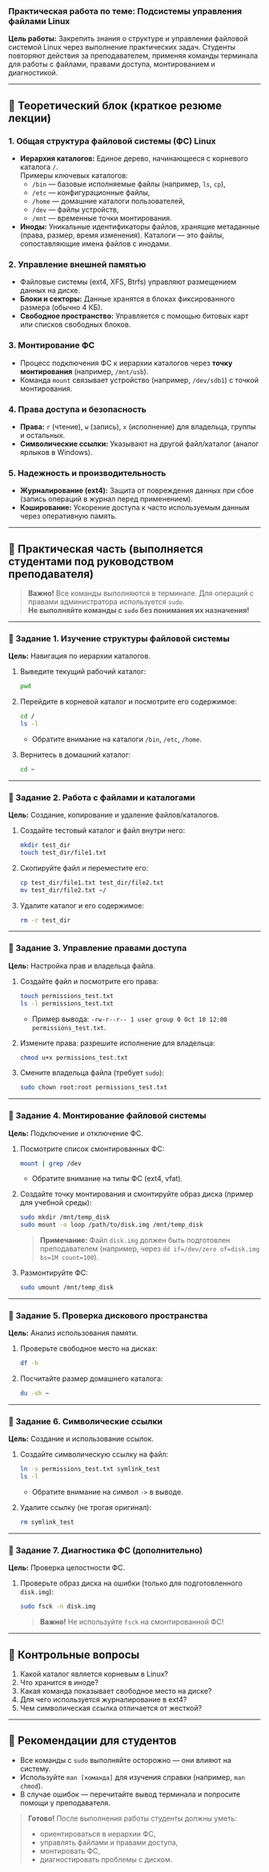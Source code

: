 ### Практическая работа по теме: **Подсистемы управления файлами Linux**  
**Цель работы:** Закрепить знания о структуре и управлении файловой системой Linux через выполнение практических задач. Студенты повторяют действия за преподавателем, применяя команды терминала для работы с файлами, правами доступа, монтированием и диагностикой.

---

## 🔹 Теоретический блок (краткое резюме лекции)

### 1. **Общая структура файловой системы (ФС) Linux**
- **Иерархия каталогов:** Единое дерево, начинающееся с корневого каталога `/`.  
  Примеры ключевых каталогов:  
  - `/bin` — базовые исполняемые файлы (например, `ls`, `cp`),  
  - `/etc` — конфигурационные файлы,  
  - `/home` — домашние каталоги пользователей,  
  - `/dev` — файлы устройств,  
  - `/mnt` — временные точки монтирования.  
- **Иноды:** Уникальные идентификаторы файлов, хранящие метаданные (права, размер, время изменения). Каталоги — это файлы, сопоставляющие имена файлов с инодами.

### 2. **Управление внешней памятью**
- Файловые системы (ext4, XFS, Btrfs) управляют размещением данных на диске.  
- **Блоки и секторы:** Данные хранятся в блоках фиксированного размера (обычно 4 КБ).  
- **Свободное пространство:** Управляется с помощью битовых карт или списков свободных блоков.

### 3. **Монтирование ФС**
- Процесс подключения ФС к иерархии каталогов через **точку монтирования** (например, `/mnt/usb`).  
- Команда `mount` связывает устройство (например, `/dev/sdb1`) с точкой монтирования.

### 4. **Права доступа и безопасность**
- **Права:** `r` (чтение), `w` (запись), `x` (исполнение) для владельца, группы и остальных.  
- **Символические ссылки:** Указывают на другой файл/каталог (аналог ярлыков в Windows).

### 5. **Надежность и производительность**
- **Журналирование (ext4):** Защита от повреждения данных при сбое (запись операций в журнал перед применением).  
- **Кэширование:** Ускорение доступа к часто используемым данным через оперативную память.

---

## 🔹 Практическая часть (выполняется студентами под руководством преподавателя)

> **Важно!** Все команды выполняются в терминале. Для операций с правами администратора используется `sudo`.  
> **Не выполняйте команды с `sudo` без понимания их назначения!**

---

### 📌 Задание 1. Изучение структуры файловой системы
**Цель:** Навигация по иерархии каталогов.

1. Выведите текущий рабочий каталог:  
   ```bash
   pwd
   ```

2. Перейдите в корневой каталог и посмотрите его содержимое:  
   ```bash
   cd /
   ls -l
   ```
   - Обратите внимание на каталоги `/bin`, `/etc`, `/home`.

3. Вернитесь в домашний каталог:  
   ```bash
   cd ~
   ```

---

### 📌 Задание 2. Работа с файлами и каталогами
**Цель:** Создание, копирование и удаление файлов/каталогов.

1. Создайте тестовый каталог и файл внутри него:  
   ```bash
   mkdir test_dir
   touch test_dir/file1.txt
   ```

2. Скопируйте файл и переместите его:  
   ```bash
   cp test_dir/file1.txt test_dir/file2.txt
   mv test_dir/file2.txt ~/
   ```

3. Удалите каталог и его содержимое:  
   ```bash
   rm -r test_dir
   ```

---

### 📌 Задание 3. Управление правами доступа
**Цель:** Настройка прав и владельца файла.

1. Создайте файл и посмотрите его права:  
   ```bash
   touch permissions_test.txt
   ls -l permissions_test.txt
   ```
   - Пример вывода: `-rw-r--r-- 1 user group 0 Oct 10 12:00 permissions_test.txt`.

2. Измените права: разрешите исполнение для владельца:  
   ```bash
   chmod u+x permissions_test.txt
   ```

3. Смените владельца файла (требует `sudo`):  
   ```bash
   sudo chown root:root permissions_test.txt
   ```

---

### 📌 Задание 4. Монтирование файловой системы
**Цель:** Подключение и отключение ФС.

1. Посмотрите список смонтированных ФС:  
   ```bash
   mount | grep /dev
   ```
   - Обратите внимание на типы ФС (ext4, vfat).

2. Создайте точку монтирования и смонтируйте образ диска (пример для учебной среды):  
   ```bash
   sudo mkdir /mnt/temp_disk
   sudo mount -o loop /path/to/disk.img /mnt/temp_disk
   ```
   > **Примечание:** Файл `disk.img` должен быть подготовлен преподавателем (например, через `dd if=/dev/zero of=disk.img bs=1M count=100`).

3. Размонтируйте ФС:  
   ```bash
   sudo umount /mnt/temp_disk
   ```

---

### 📌 Задание 5. Проверка дискового пространства
**Цель:** Анализ использования памяти.

1. Проверьте свободное место на дисках:  
   ```bash
   df -h
   ```

2. Посчитайте размер домашнего каталога:  
   ```bash
   du -sh ~
   ```

---

### 📌 Задание 6. Символические ссылки
**Цель:** Создание и использование ссылок.

1. Создайте символическую ссылку на файл:  
   ```bash
   ln -s permissions_test.txt symlink_test
   ls -l
   ```
   - Обратите внимание на символ `->` в выводе.

2. Удалите ссылку (не трогая оригинал):  
   ```bash
   rm symlink_test
   ```

---

### 📌 Задание 7. Диагностика ФС (дополнительно)
**Цель:** Проверка целостности ФС.

1. Проверьте образ диска на ошибки (только для подготовленного `disk.img`):  
   ```bash
   sudo fsck -n disk.img
   ```
   > **Важно!** Не используйте `fsck` на смонтированной ФС!

---

## 🔹 Контрольные вопросы
1. Какой каталог является корневым в Linux?  
2. Что хранится в иноде?  
3. Какая команда показывает свободное место на диске?  
4. Для чего используется журналирование в ext4?  
5. Чем символическая ссылка отличается от жесткой?

---

## 🔹 Рекомендации для студентов
- Все команды с `sudo` выполняйте осторожно — они влияют на систему.  
- Используйте `man [команда]` для изучения справки (например, `man chmod`).  
- В случае ошибок — перечитайте вывод терминала и попросите помощи у преподавателя.

> **Готово!** После выполнения работы студенты должны уметь:  
> - ориентироваться в иерархии ФС,  
> - управлять файлами и правами доступа,  
> - монтировать ФС,  
> - диагностировать проблемы с диском.